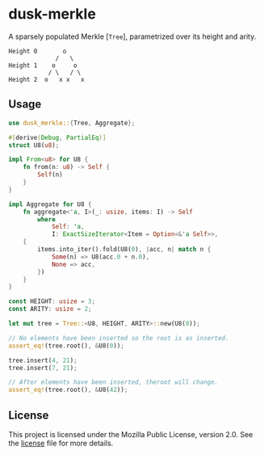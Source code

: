 # dusk-merkle

A sparsely populated Merkle [`Tree`], parametrized over its height and arity.
```text
Height 0       o
             /   \
Height 1    o     o 
           / \   / \
Height 2  o   x x   x 
```

## Usage
```rust
use dusk_merkle::{Tree, Aggregate};

#[derive(Debug, PartialEq)]
struct U8(u8);

impl From<u8> for U8 {
    fn from(n: u8) -> Self {
        Self(n)
    }
}

impl Aggregate for U8 {
    fn aggregate<'a, I>(_: usize, items: I) -> Self
        where
            Self: 'a,
            I: ExactSizeIterator<Item = Option<&'a Self>>,
    {
        items.into_iter().fold(U8(0), |acc, n| match n {
            Some(n) => U8(acc.0 + n.0),
            None => acc,
        })
    }
}

const HEIGHT: usize = 3;
const ARITY: usize = 2;

let mut tree = Tree::<U8, HEIGHT, ARITY>::new(U8(0));

// No elements have been inserted so the root is as inserted.
assert_eq!(tree.root(), &U8(0));

tree.insert(4, 21);
tree.insert(7, 21);

// After elements have been inserted, theroot will change.
assert_eq!(tree.root(), &U8(42));
```

## License

This project is licensed under the Mozilla Public License, version 2.0. See the
[license](./LICENSE) file for more details.
